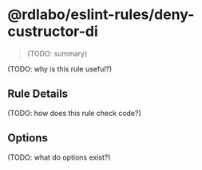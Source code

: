 # @rdlabo/eslint-rules/deny-custructor-di

> (TODO: summary)

(TODO: why is this rule useful?)

## Rule Details

(TODO: how does this rule check code?)

## Options

(TODO: what do options exist?)
